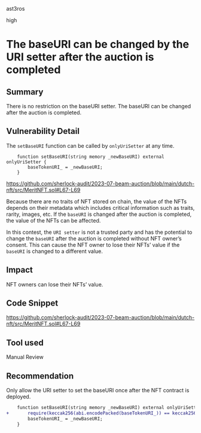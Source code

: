 ast3ros

high

# The baseURI can be changed by the URI setter after the auction is completed

## Summary

There is no restriction on the baseURI setter. The baseURI can be changed after the auction is completed.

## Vulnerability Detail

The `setBaseURI` function can be called by `onlyUriSetter` at any time.

        function setBaseURI(string memory _newBaseURI) external onlyUriSetter {
            baseTokenURI_ = _newBaseURI;
        }

https://github.com/sherlock-audit/2023-07-beam-auction/blob/main/dutch-nft/src/MeritNFT.sol#L67-L69

Because there are no traits of NFT stored on chain, the value of the NFTs depends on their metadata which includes critical information such as traits, rarity, images, etc. If the `baseURI` is changed after the auction is completed, the value of the NFTs can be affected.

In this contest, the `URI setter` is not a trusted party and has the potential to change the `baseURI` after the auction is completed without NFT owner’s consent. This can cause the NFT owner to lose their NFTs’ value if the `baseURI` is changed to a different value.

## Impact

NFT owners can lose their NFTs’ value.

## Code Snippet

https://github.com/sherlock-audit/2023-07-beam-auction/blob/main/dutch-nft/src/MeritNFT.sol#L67-L69

## Tool used

Manual Review

## Recommendation

Only allow the URI setter to set the baseURI once after the NFT contract is deployed.

```diff
    function setBaseURI(string memory _newBaseURI) external onlyUriSetter {
+       require(keccak256(abi.encodePacked(baseTokenURI_)) == keccak256(abi.encodePacked("")), "BaseURI is already set");
        baseTokenURI_ = _newBaseURI;
    }
```